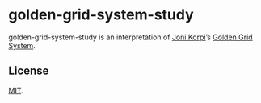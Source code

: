 golden-grid-system-study
===============================================================================

golden-grid-system-study is an interpretation of [Joni Korpi](http://www.jonikorpi.com/)’s
[Golden Grid System](http://goldengridsystem.com/).



License
-------------------------------------------------------------------------------

[MIT](https://github.com/CristianTincu/golden-grid-system-study/blob/master/LICENSE.md).
